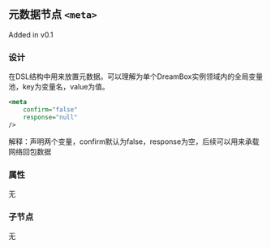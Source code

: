 ## 元数据节点 `<meta>`

Added in v0.1

### 设计

在DSL结构中用来放置元数据。可以理解为单个DreamBox实例领域内的全局变量池，key为变量名，value为值。

```xml
<meta
    confirm="false"
    response="null"
/>
```
解释：声明两个变量，confirm默认为false，response为空，后续可以用来承载网络回包数据

### 属性

无

### 子节点

无